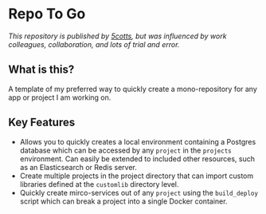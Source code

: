 # Repo To Go
*This repository is published by [5cotts](https://github.com/5cotts), 
but was influenced by work colleagues, collaboration, and lots of trial and error.*

## What is this?
A template of my preferred way to quickly create a mono-repository for any app or project I am working on.

## Key Features
* Allows you to quickly creates a local environment containing a Postgres database which can be accessed by 
any `project` in the `projects` environment. Can easily be extended to included other resources, 
such as an Elasticsearch or Redis server.
* Create multiple projects in the project directory that can import custom libraries defined at the `customlib`
directory level.
* Quickly create mirco-services out of any `project` using the `build_deploy` script which can break a project into
a single Docker container.

